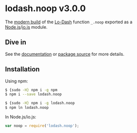 # lodash.noop v3.0.0

The [modern build](https://github.com/lodash/lodash/wiki/Build-Differences) of the [Lo-Dash](https://lodash.com/) function `_.noop` exported as a [Node.js](http://nodejs.org/)/[io.js](https://iojs.org/) module.

## Dive in

See the [documentation](https://lodash.com/docs#noop) or [package source](https://github.com/lodash/lodash/blob/3.0.0-npm-packages/lodash.noop/index.js) for more details.

## Installation

Using npm:

```bash
$ {sudo -H} npm i -g npm
$ npm i --save lodash.noop

$ {sudo -H} npm i -g lodash.noop
$ npm ln lodash.noop
```

In Node.js/io.js:

```js
var noop = require('lodash.noop');
```
